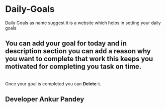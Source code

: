 # Daily-Goals
Daily Goals as name suggest it is a website which helps in setting your daily goals
## You can add your goal for today and in description section you can add a reason why you want to complete that work this keeps you motivated for completing you task on time. 
<br>
Once your goal is completed you can <b> Delete </b> it.

## Developer Ankur Pandey


